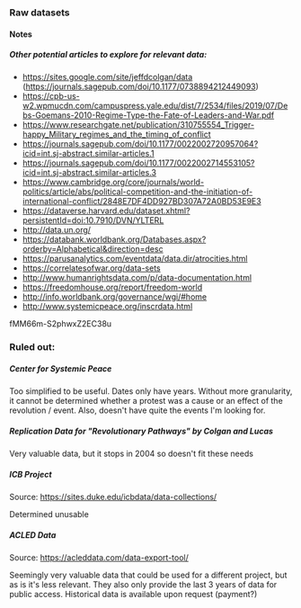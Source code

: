 ### Raw datasets


#### Notes

##### Other potential articles to explore for relevant data:
- https://sites.google.com/site/jeffdcolgan/data (https://journals.sagepub.com/doi/10.1177/0738894212449093)
- https://cpb-us-w2.wpmucdn.com/campuspress.yale.edu/dist/7/2534/files/2019/07/Debs-Goemans-2010-Regime-Type-the-Fate-of-Leaders-and-War.pdf
- https://www.researchgate.net/publication/310755554_Trigger-happy_Military_regimes_and_the_timing_of_conflict
- https://journals.sagepub.com/doi/10.1177/0022002720957064?icid=int.sj-abstract.similar-articles.1
- https://journals.sagepub.com/doi/10.1177/0022002714553105?icid=int.sj-abstract.similar-articles.3
- https://www.cambridge.org/core/journals/world-politics/article/abs/political-competition-and-the-initiation-of-international-conflict/2848E7DF4DD927BD307A72A0BD53E9E3
- https://dataverse.harvard.edu/dataset.xhtml?persistentId=doi:10.7910/DVN/YLTERL
- http://data.un.org/
- https://databank.worldbank.org/Databases.aspx?orderby=Alphabetical&direction=desc
- https://parusanalytics.com/eventdata/data.dir/atrocities.html
- https://correlatesofwar.org/data-sets
- http://www.humanrightsdata.com/p/data-documentation.html
- https://freedomhouse.org/report/freedom-world
- http://info.worldbank.org/governance/wgi/#home
- http://www.systemicpeace.org/inscrdata.html



fMM66m-S2phwxZ2EC38u



### Ruled out:

##### Center for Systemic Peace
Too simplified to be useful. Dates only have years. Without more granularity, it cannot be determined whether a protest was a cause or an effect of the revolution / event. Also, doesn't have quite the events I'm looking for.

##### Replication Data for "Revolutionary Pathways" by Colgan and Lucas
Very valuable data, but it stops in 2004 so doesn't fit these needs

##### ICB Project
Source: https://sites.duke.edu/icbdata/data-collections/

Determined unusable


##### ACLED Data
Source: https://acleddata.com/data-export-tool/

Seemingly very valuable data that could be used for a different project, but as is it's less relevant. They also only provide the last 3 years of data for public access. Historical data is available upon request (payment?)
